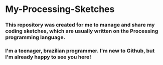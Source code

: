 # My-Processing-Sketches

<h3>This repository was created for me to manage and share my coding sketches, which are usually written on the Processing programming language.</h3>

<h3>I'm a teenager, brazilian programmer. I'm new to Github, but I'm already happy to see you here!</h3>
